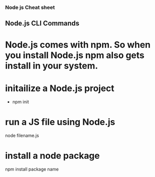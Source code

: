 ### Node js Cheat sheet

## Node.js CLI Commands
# Node.js comes with npm. So when you install Node.js npm also gets install in your system.

# initailize a Node.js project
* npm init

# run a JS file using Node.js
  node filename.js

# install a node package
 npm install package name

 